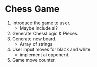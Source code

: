 # Chess Game

1) Introduce the game to user.
    - Maybe include ai?
2) Generate ChessLogic & Pieces.
3) Generate new board.
    - Array of strings
4) User input moves for black and white.
    - implement ai opponent.
5) Game move counter.
